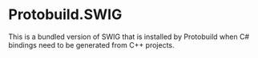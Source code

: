 # Protobuild.SWIG

This is a bundled version of SWIG that is installed by Protobuild when C# bindings need to be generated from C++ projects.